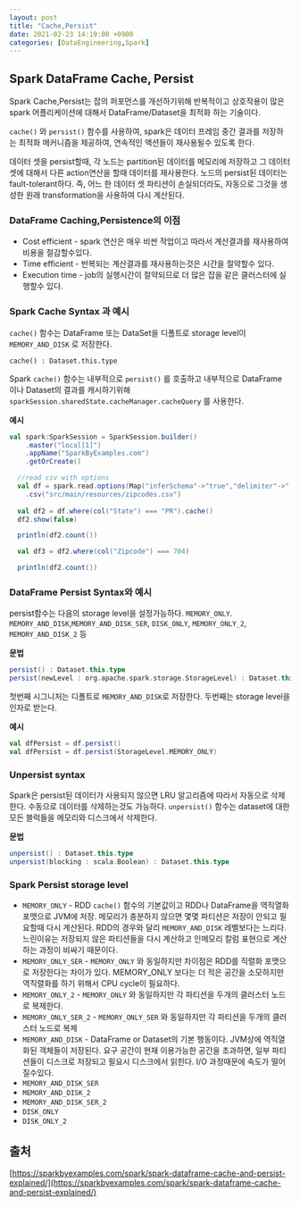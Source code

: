 ```yaml
---
layout: post
title: "Cache,Persist"
date: 2021-02-23 14:19:00 +0900
categories: [DataEngineering,Spark]
---
```


## Spark DataFrame Cache, Persist

Spark Cache,Persist는 잡의 퍼포먼스를 개선하기위해 반복적이고 상호작용이 많은 spark 어플리케이션에 대해서 DataFrame/Dataset을 최적화 하는 기술이다. 

```cache()``` 와 ```persist()``` 함수를 사용하여, spark은 데이터 프레임 중간 결과를 저장하는 최적화 메커니즘을 제공하여, 연속적인 액션들이 재사용될수 있도록 한다.

데이터 셋을 persist할때, 각 노드는 partition된 데이터를 메모리에 저장하고 그 데이터셋에 대해서 다른 action연산을 할때 데이터를 재사용한다. 노드의 persist된 데이터는 fault-tolerant하다. 즉, 어느 한 데이터 셋 파티션이 손실되더라도, 자동으로 그것을 생성한 원래 transformation을 사용하여 다시 계산된다.



### DataFrame Caching,Persistence의 이점

- Cost efficient - spark 연산은 매우 비싼 작업이고 따라서 계산결과를 재사용하여 비용을 절감할수있다.
- Time efficient - 반복되는 계산결과를 재사용하는것은 시간을 절약할수 있다.
- Execution time - job의 실행시간이 절약되므로 더 많은 잡을 같은 클러스터에 실행할수 있다.



### Spark Cache Syntax 과 예시

```cache()``` 함수는 DataFrame 또는 DataSet을  디폴트로 storage level이 ```MEMORY_AND_DISK``` 로 저장한다.

``` cache() : Dataset.this.type ``` 

Spark ```cache()``` 함수는 내부적으로 ```persist()``` 를 호출하고 내부적으로 DataFrame 이나 Dataset의 결과를 캐시하기위해 ```sparkSession.sharedState.cacheManager.cacheQuery``` 를 사용한다.

**예시**

``` scala
val spark:SparkSession = SparkSession.builder()
    .master("local[1]")
    .appName("SparkByExamples.com")
    .getOrCreate()

  //read csv with options
  val df = spark.read.options(Map("inferSchema"->"true","delimiter"->",","header"->"true"))
    .csv("src/main/resources/zipcodes.csv")
  
  val df2 = df.where(col("State") === "PR").cache()
  df2.show(false)

  println(df2.count())

  val df3 = df2.where(col("Zipcode") === 704)

  println(df2.count())
```



### DataFrame Persist Syntax와 예시

persist함수는 다음의 storage level을 설정가능하다. ```MEMORY_ONLY```. ```MEMORY_AND_DISK```,```MEMORY_AND_DISK_SER```, ```DISK_ONLY```, ```MEMORY_ONLY_2```, ```MEMORY_AND_DISK_2``` 등

**문법**

```scala
persist() : Dataset.this.type
persist(newLevel : org.apache.spark.storage.StorageLevel) : Dataset.this.type)
```



첫번째 시그니처는 디폴트로 ```MEMORY_AND_DISK```로 저장한다. 두번째는 storage level을 인자로 받는다.

**예시**

``` scala
val dfPersist = df.persist()
val dfPersist = df.persist(StorageLevel.MEMORY_ONLY)
```



### Unpersist syntax 

Spark은 persist된 데이터가 사용되지 않으면  LRU 알고리즘에 따라서 자동으로 삭제한다. 수동으로 데이터를 삭제하는것도 가능하다. ```unpersist()``` 함수는 dataset에 대한 모든 블럭들을 메모리와 디스크에서 삭제한다.

**문법**

```scala
unpersist() : Dataset.this.type
unpersist(blocking : scala.Boolean) : Dataset.this.type
```



### Spark Persist storage level

- ```MEMORY_ONLY``` - RDD ```cache()``` 함수의 기본값이고 RDD나 DataFrame을 역직열화 포맷으로 JVM에 저장. 메모리가 충분하지 않으면 몇몇 파티션은 저장이 안되고 필요할때 다시 계산된다. RDD의 경우와 달리 ```MEMORY_AND_DISK``` 레벨보다는 느리다. 느린이유는 저장되지 않은 파티션들을 다시 계산하고 인메모리 칼럼 표현으로 계산하는 과정이 비싸기 때문이다.
- ```MEMORY_ONLY_SER``` - ```MEMORY_ONLY``` 와 동일하지만 차이점은 RDD를 직렬화 포맷으로 저장한다는 차이가 있다. MEMORY_ONLY 보다는 더 적은 공간을 소모하지만 역직렬화를 하기 위해서 CPU cycle이 필요하다.
- ```MEMORY_ONLY_2``` - ```MEMORY_ONLY``` 와 동일하지만 각 파티션을 두개의 클러스터 노드로 복제한다.
- ```MEMORY_ONLY_SER_2``` - ```MEMORY_ONLY_SER``` 와 동일하지만 각 파티션을 두개의 클러스터 노드로 복제
- ```MEMORY_AND_DISK``` - DataFrame or Dataset의 기본 행동이다. JVM상에 역직열화된 객체들이 저장된다. 요구 공간이 현재 이용가능한 공간을 초과하면, 일부 파티션들이 디스크로 저장되고 필요시 디스크에서 읽힌다. I/O 과정때문에 속도가 떨어질수있다.
- ```MEMORY_AND_DISK_SER```
- ```MEMORY_AND_DISK_2```
- ```MEMORY_AND_DISK_SER_2```
- ```DISK_ONLY```
- ```DISK_ONLY_2```

## 출처
[https://sparkbyexamples.com/spark/spark-dataframe-cache-and-persist-explained/](https://sparkbyexamples.com/spark/spark-dataframe-cache-and-persist-explained/)